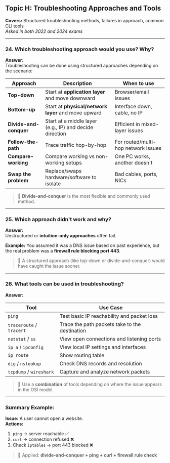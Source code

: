 ## Topic H: Troubleshooting Approaches and Tools

**Covers:** Structured troubleshooting methods, failures in approach, common CLI tools  
_Asked in both 2022 and 2024 exams_

---

### 24. Which troubleshooting approach would you use? Why?

**Answer:**  
Troubleshooting can be done using structured approaches depending on the scenario:

| Approach               | Description                                                        | When to use                               |
|------------------------|---------------------------------------------------------------------|--------------------------------------------|
| **Top-down**           | Start at **application layer** and move downward                   | Browser/email issues                       |
| **Bottom-up**          | Start at **physical/network layer** and move upward                | Interface down, cable, no IP               |
| **Divide-and-conquer** | Start at a middle layer (e.g., IP) and decide direction            | Efficient in mixed-layer issues            |
| **Follow-the-path**    | Trace traffic hop-by-hop                                           | For routed/multi-hop network issues        |
| **Compare-working**    | Compare working vs non-working setups                              | One PC works, another doesn't              |
| **Swap the problem**   | Replace/swaps hardware/software to isolate                         | Bad cables, ports, NICs                    |

> 📌 **Divide-and-conquer** is the most flexible and commonly used method.

---

### 25. Which approach didn't work and why?

**Answer:**  
Unstructured or **intuition-only approaches** often fail.

**Example:**
You assumed it was a DNS issue based on past experience, but the real problem was a **firewall rule blocking port 443**.

> 📌 A structured approach (like top-down or divide-and-conquer) would have caught the issue sooner.

---

### 26. What tools can be used in troubleshooting?

**Answer:**

| Tool               | Use Case                                              |
|--------------------|--------------------------------------------------------|
| `ping`             | Test basic IP reachability and packet loss             |
| `traceroute` / `tracert` | Trace the path packets take to the destination     |
| `netstat` / `ss`   | View open connections and listening ports              |
| `ip a` / `ipconfig`| View local IP settings and interfaces                  |
| `ip route`         | Show routing table                                     |
| `dig` / `nslookup` | Check DNS records and resolution                       |
| `tcpdump` / `wireshark` | Capture and analyze network packets               |

> 📌 Use a **combination** of tools depending on where the issue appears in the OSI model.

---

### Summary Example:

**Issue:** A user cannot open a website.  
**Actions:**
1. `ping` → server reachable ✅  
2. `curl` → connection refused ❌  
3. Check `iptables` → port 443 blocked ❌

> 📌 Applied: **divide-and-conquer + ping + curl + firewall rule check**
```
